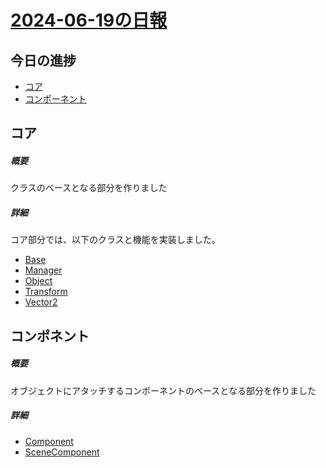 # [2024-06-19の日報](../README.md)

## 今日の進捗
- [コア](#コア)
- [コンポーネント](#コンポネント)

## コア
##### 概要
クラスのベースとなる部分を作りました
##### 詳細
コア部分では、以下のクラスと機能を実装しました。
- [Base](https://github.com/Shatang0821/EngineBase/blob/main/EngineBase/Base.h)
- [Manager](https://github.com/Shatang0821/EngineBase/blob/main/EngineBase/Manager.h)
- [Object](https://github.com/Shatang0821/EngineBase/blob/main/EngineBase/Object.h)
- [Transform](https://github.com/Shatang0821/EngineBase/blob/main/EngineBase/Transform.h)
- [Vector2](https://github.com/Shatang0821/EngineBase/blob/main/EngineBase/Vector2.h)
## コンポネント
##### 概要
オブジェクトにアタッチするコンポーネントのベースとなる部分を作りました
##### 詳細
- [Component](https://github.com/Shatang0821/EngineBase/blob/main/EngineBase/Component.h)
- [SceneComponent](https://github.com/Shatang0821/EngineBase/blob/main/EngineBase/SceneComponent.h)
